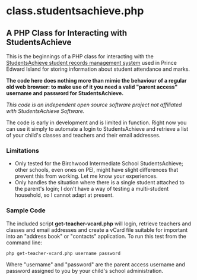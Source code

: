 # class.studentsachieve.php
## A PHP Class for Interacting with StudentsAchieve

This is the beginnings of a PHP class for interacting with the [StudentsAchieve student records management system](http://office.studentsachieve.com/corporate/) used in Prince Edward Island for storing information about student attendance and marks.

**The code here does nothing more than mimic the behaviour of a regular old web browser: to make use of it you need a valid "parent access" username and password for StudentsAchieve.**

*This code is an independent open source software project not affiliated with StudentsAchieve Software.*

The code is early in development and is limited in function. Right now you can use it simply to automate a login to StudentsAchieve and retrieve a list of your child's classes and teachers and their email addresses.

### Limitations

* Only tested for the Birchwood Intermediate School StudentsAchieve; other schools, even ones on PEI, might have slight differences that prevent this from working. Let me know your experiences.
* Only handles the situation where there is a single student attached to the parent's login; I don't have a way of testing a multi-student household, so I cannot adapt at present.

### Sample Code

The included script **get-teacher-vcard.php** will login, retrieve teachers and classes and email addresses and create a vCard file suitable for important into an "address book" or "contacts" application. To run this test from the command line:

	php get-teacher-vcard.php username password
	
Where "username" and "password" are the parent access username and password assigned to you by your child's school administration.

